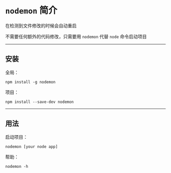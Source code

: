 # `nodemon` 简介

在检测到文件修改的时候会自动重启

不需要任何额外的代码修改，只需要用 `nodemon` 代替 `node` 命令启动项目

---

## 安装

全局：
```
npm install -g nodemon
```

项目：
```
npm install --save-dev nodemon
```

---

## 用法

启动项目：
```
nodemon [your node app]
```

帮助：
```
nodemon -h
```